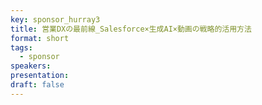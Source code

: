 ```yaml
---
key: sponsor_hurray3
title: 営業DXの最前線_Salesforce×生成AI×動画の戦略的活用方法
format: short
tags:
  - sponsor
speakers:
presentation: 
draft: false
---
```


